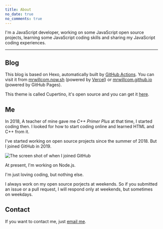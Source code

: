 ```yaml
---
title: About
no_date: true
no_comments: true
---
```


<div id="cmd-no-date" class="theme-command"></div>

I'm a JavaScript developer, working on some JavaScript open source projects, learning some JavaScript coding skills and sharing my JavaScript coding experiences.

---

## Blog

This blog is based on Hexo, automatically built by [GitHub Actions](https://github.com/MrWillCom/MrWillCom.github.io/blob/master/.github/workflows/blog-builder.yml). You can visit it from [mrwillcom.now.sh](https://mrwillcom.now.sh/) (powered by [Vercel](https://vercel.com/)) or [mrwillcom.github.io](https://mrwillcom.github.io/) (powered by GitHub Pages).

This theme is called Cupertino, it's open source and you can get it [here](https://github.com/MrWillCom/hexo-theme-cupertino).

## Me

In 2018, A teacher of mine gave me _C++ Primer Plus_ at that time, I started coding then. I looked for how to start coding online and learned HTML and C++ from it.

I've started working on open source projects since the summer of 2018. But I joined GitHub in 2019.

![The screen shot of when I joined GitHub](/img/000000.png)

At present, I'm working on Node.js.

I'm just loving coding, but nothing else.

I always work on my open source porjects at weekends. So if you submitted an issue or a pull request, I will respond only at weekends, but sometimes on weekdays.

## Contact

If you want to contact me, just [email me](mailto:mr.will.com@outlook.com).
